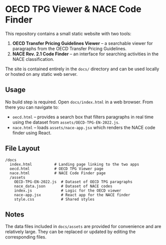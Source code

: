 # OECD TPG Viewer & NACE Code Finder

This repository contains a small static website with two tools:

1. **OECD Transfer Pricing Guidelines Viewer** – a searchable viewer for paragraphs from the OECD Transfer Pricing Guidelines.
2. **NACE Rev. 2.1 Code Finder** – an interface for searching activities in the NACE classification.

The site is contained entirely in the `docs/` directory and can be used locally or hosted on any static web server.

## Usage

No build step is required. Open `docs/index.html` in a web browser. From there you can navigate to:

* `oecd.html` – provides a search box that filters paragraphs in real time using the dataset from `assets/OECD-TPG-EN-2022.js`.
* `nace.html` – loads `assets/nace-app.jsx` which renders the NACE code finder using React.

## File Layout

```
/docs
  index.html          # Landing page linking to the two apps
  oecd.html           # OECD TPG Viewer page
  nace.html           # NACE Code Finder page
  /assets
    OECD-TPG-EN-2022.js  # Dataset of OECD TPG paragraphs
    nace_data.json       # Dataset of NACE codes
    index.js             # Logic for the OECD viewer
    nace-app.jsx         # React app for the NACE finder
    style.css            # Shared styles
```

## Notes

The data files included in `docs/assets` are provided for convenience and are relatively large. They can be replaced or updated by editing the corresponding files.
